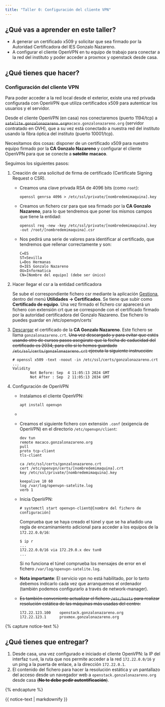 ```yaml
---
title: "Taller 0: Configuración del cliente VPN"
---
```


## ¿Qué vas a aprender en este taller?

* A generar un certificado x509 y solicitar que sea firmado por la Autoridad Certificadora del IES Gonzalo Nazareno.
* A configurar el cliente OpenVPN en tu equipo de trabajo para conectar a la red del instituto y poder acceder a proxmox y openstack desde casa.


## ¿Qué tienes que hacer?


### Configuración del cliente VPN

Para poder acceder a la red local desde el exterior, existe una red privada configurada con OpenVPN que utiliza certificados x509 para autenticar los usuarios y el servidor. 

Desde el cliente OpenVPN (en casa) nos conectaremos (puerto 1194/tcp) a ~~`satelite.gonzalonazareno.org`~~`macaco.gonzalonazareno.org` (servidor contratado en OVH), que a su vez está conectado a nuestra red del instituto usando la fibra óptica del instituto (puerto 10001/tcp).

Necesitamos dos cosas: disponer de un certificado x509 para nuestro equipo firmado por la **CA Gonzalo Nazareno** y configurar el cliente OpenVPN para que se conecte a ~~**satelite**~~ **macaco**.


Seguimos los siguientes pasos:

1. Creación de una solicitud de firma de certificado (Certificate Signing Request o CSR).
	* Creamos una clave privada RSA de 4096 bits (como `root`):
		```	
		openssl genrsa 4096 > /etc/ssl/private/[nombredemimaquina].key
		```
	
	* Creamos un fichero csr para que sea firmado por la **CA Gonzalo Nazareno**, para lo que tendremos que poner los mismos campos que tiene la entidad:

		```
		openssl req -new -key /etc/ssl/private/[nombredemimaquina].key -out /root/[nombredemimaquina].csr
		```
		
	* Nos pedirá una serie de valores para identificar al certificado, que tendremos que rellenar correctamente y son:
	
		```
		C=ES
		ST=Sevilla
		L=Dos Hermanas
		O=IES Gonzalo Nazareno
		OU=Informatica
		CN=[Nombre del equipo] (debe ser único)
		```

2. Hacer llegar el csr a la entidad certificadora

	Se sube el correspondiente fichero csr mediante la aplicación [Gestiona](https://dit.gonzalonazareno.org/gestiona), dentro del menú **Utilidades -> Certificados**. Se tiene que subir como **Certificado de equipo**. Una vez firmado el fichero csr aparecerá un fichero con extensión crt que se corresponde con el certificado firmado por la autoridad certificadora del Gonzalo Nazareno. Ese fichero lo puedes guardar en /etc/openvpn/certs`

3. [Descargar](https://dit.gonzalonazareno.org/gestiona/info/documentacion/ca) el certificado de la **CA Gonzalo Nazareno**. Este fichero se llama `gonzalonazareno.crt`. ~~Una vez descargado y para evitar que estés usando otro de cursos pasos asegúrate que la fecha de caducidad del certificado es 2034, para ello si lo hemos guardado `/etc/ssl/certs/gonzalonazareno.crt` ejecuta la siguiente instrucción:~~

	```
	# openssl x509 -text -noout -in /etc/ssl/certs/gonzalonazareno.crt
	...
	Validity
            Not Before: Sep  4 11:05:13 2024 GMT
            Not After : Sep  2 11:05:13 2034 GMT
	```

3. Configuración de OpenVPN

	* Instalamos el cliente OpenVPN:

		```
		apt install openvpn
		```
	
	* 

	* Creamos el siguiente fichero con extensión `.conf` (exigencia de OpenVPN) en el directorio `/etc/openvpn/client`:
		```
		dev tun
		remote macaco.gonzalonazareno.org
		pull
		proto tcp-client
		tls-client

		ca /etc/ssl/certs/gonzalonazareno.crt 
		cert /etc/openvpn/certs/[nombredemimaquina].crt 
		key /etc/ssl/private/[nombredemimaquina].key 
		
		keepalive 10 60
		log /var/log/openvpn-satelite.log
		verb 1
		```
	* Inicia OpenVPN:
	
		```
		# systemctl start openvpn-client@[nombre del fichero de configuración]
		```

	 	Comprueba que se haya creado el túnel y que se ha añadido una regla de encaminamiento adicional para acceder a los equipos de la `172.22.0.0/16`:
		
		```
		$ ip r
		...
		172.22.0.0/16 via 172.29.0.x dev tun0 
		...
		```

		Si no funciona el túnel comprueba los mensajes de error en el fichero `/var/log/openvpn-satelite.log`.
	
	* **Nota importante**: El servicio vpn no está habilitado, por lo tanto debemos indicarlo cada vez que arranquemos el ordenador (también podemos configurarlo a través de network-manager).
	
	* ~~Es también conveniente actualizar el fichero `/etc/hosts` para realizar resolución estática de las máquinas más usadas del centro:~~

		```
		172.22.123.100    openstack.gonzalonazareno.org
		172.22.123.1      proxmox.gonzalonazareno.org
		```
	
{% capture notice-text %}

## ¿Qué tienes que entregar?

1. Desde casa, una vez configurado e iniciado el cliente OpenVPN: la IP del interfaz `tun0`, la ruta que nos permite acceder a la red `172.22.0.0/16` y un ping a la puerta de enlace, a la dirección `172.22.0.1`.
2. El contenido del fichero para hacer la resolución estática y un pantallazo del acceso desde un navegador web a `openstack.gonzalonazareno.org` desde casa ~~(**No te debe pedir autentificación**)~~.

{% endcapture %}<div class="notice--info">{{ notice-text | markdownify }}</div>
